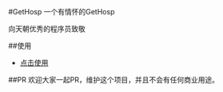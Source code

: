 #GetHosp
一个有情怀的GetHosp

向天朝优秀的程序员致敬

##使用
* [点击使用](http://fushenghua.github.io/GetHosp) 


##PR
欢迎大家一起PR，维护这个项目，并且不会有任何商业用途。

